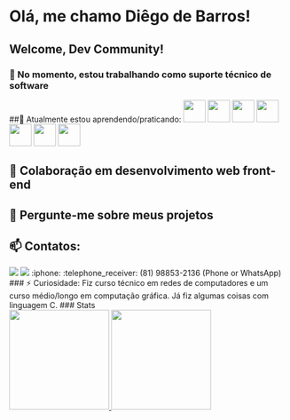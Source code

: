 # Olá, me chamo Diêgo de Barros!
## Welcome, Dev Community!

### 🔭 No momento, estou trabalhando como suporte técnico de software
##🌱 Atualmente estou aprendendo/praticando:
            <img loading="lazy" src="https://cdn.jsdelivr.net/gh/devicons/devicon@latest/icons/nextjs/nextjs-original.svg" width="40" height="40"/>
            <img loading="lazy" src="https://cdn.jsdelivr.net/gh/devicons/devicon@latest/icons/react/react-original-wordmark.svg" width="40" height="40"/>
            <img loading="lazy" src="https://cdn.jsdelivr.net/gh/devicons/devicon@latest/icons/reactrouter/reactrouter-original-wordmark.svg" width="40" height="40"/>
            <img loading="lazy" src="https://cdn.jsdelivr.net/gh/devicons/devicon@latest/icons/typescript/typescript-original.svg" width="40" height="40"/>
            <img loading="lazy" src="https://cdn.jsdelivr.net/gh/devicons/devicon@latest/icons/javascript/javascript-original.svg" width="40" height="40"/>
            <img loading="lazy" src="https://cdn.jsdelivr.net/gh/devicons/devicon@latest/icons/nodejs/nodejs-plain-wordmark.svg" width="40" height="40"/>
            <img loading="lazy" src="https://cdn.jsdelivr.net/gh/devicons/devicon@latest/icons/git/git-plain-wordmark.svg" width="40" height="40"/>
## 👯 Colaboração em desenvolvimento web front-end
## 💬 Pergunte-me sobre meus projetos
## 📫 Contatos:
<div>
<a href = "mailto:debarrosdiego415@gmail.com"><img loading="lazy" src="https://img.shields.io/badge/Gmail-D14836?style=for-the-badge&logo=gmail&logoColor=white" target="_blank"></a>
<a href="https://www.linkedin.com/in/di%C3%AAgo-de-barros-760541257/" target="_blank"><img loading="lazy" src="https://img.shields.io/badge/-LinkedIn-%230077B5?style=for-the-badge&logo=linkedin&logoColor=white" target="_blank"></a>   
:iphone: :telephone_receiver: (81) 98853-2136 (Phone or WhatsApp)
</div>
### ⚡ Curiosidade: Fiz curso técnico em redes de computadores e um curso médio/longo em computação gráfica. Já fiz algumas coisas com linguagem C.
### Stats
<div>
<a href="https://github.com/dig-ie">
<img loading="lazy" height="180em" src="https://github-readme-stats.vercel.app/api/top-langs/?username=dig-ie&layout=compact&langs_count=7&theme=dracula"/>
<img loading="lazy" height="180em" src="https://github-readme-stats.vercel.app/api?username=dig-ie&show_icons=true&theme=dracula&include_all_commits=true&count_private=true"/>
</div>
